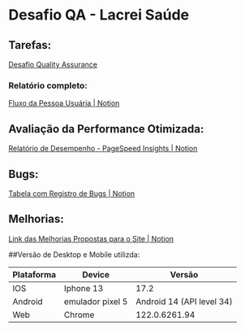 # Desafio QA - Lacrei Saúde

## Tarefas:

[Desafio Quality Assurance](https://lacrei.notion.site/Desafio-Quality-Assurance-de16f470007841aba5c564e5dd543943)

### Relatório completo: 
[Fluxo da Pessoa Usuária | Notion](https://www.notion.so/Desafio-QA-Lacrei-Sa-de-025c015ef1184212bd144824b927bf7f) 

## Avaliação da Performance Otimizada:
[Relatório de Desempenho - PageSpeed Insights | Notion](https://www.notion.so/Avalia-o-de-Performance-Otimizada-1d5a170ddbb747708f416b2d6e5684ba?pvs=4)

## Bugs:
[Tabela com Registro de Bugs | Notion](https://www.notion.so/Desafio-QA-Lacrei-Sa-de-025c015ef1184212bd144824b927bf7f)

## Melhorias:
[Link das Melhorias Propostas para o Site | Notion](https://www.notion.so/Melhorias-c7c466a6ed6b44bd9d94c9f40ce08453?pvs=4)

##Versão de Desktop e Mobile utilizda:

Plataforma   | Device | Versão | 
--------- | ------ | ---------
IOS | Iphone 13 | 17.2
Android | emulador pixel 5 | Android 14 (API level 34)
Web | Chrome | 122.0.6261.94